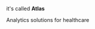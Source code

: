 
<img href="https://github.com/atlas-bi/website/blob/6c8463e92c7d33afa1d5e64875fcd29ccfcf1e73/images/report_group.png" />

it's called **Atlas**

Analytics solutions for healthcare